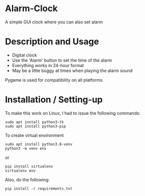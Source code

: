 # Alarm-Clock
A simple GUI clock where you can also set alarm

# Description and Usage
* Digital clock
* Use the 'Alarm' button to set the time of the alarm
* Everything works in 24-hour format
* May be a little buggy at times when playing the alarm sound

Pygame is used for compatibility on all platforms.

# Installation / Setting-up
To make this work on Linux, I had to issue the following commands:

```
sudo apt install python3-tk
sudo apt install python3-pip
```

To create virtual environment
```
sudo apt install python3.8-venv
python3 -m venv env
```
or
```
pip install virtualenv
virtualenv env
```
Also, do the following:
```
pip install -r requirements.txt
```
